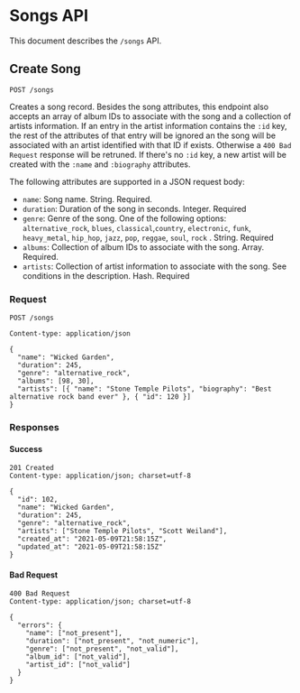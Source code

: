 # Songs API

This document describes the `/songs` API.

## Create Song

`POST /songs`

Creates a song record. Besides the song attributes, this endpoint also accepts an array of album IDs to associate with the song and a collection of artists information.
If an entry in the artist information contains the `:id` key, the rest of the attributes of that entry will be ignored an the song will be associated with an artist identified with that ID if exists. Otherwise a `400 Bad Request` response will be retruned. If there's no `:id` key, a new artist will be created with the `:name` and `:biography` attributes.

The following attributes are supported in a JSON request body:

* `name`: Song name. String. Required.
* `duration`: Duration of the song in seconds. Integer. Required
* `genre`: Genre of the song. One of the following options: `alternative_rock`, `blues`, `classical`,`country`, `electronic`, `funk`, `heavy_metal`, `hip_hop`, `jazz`, `pop`, `reggae`, `soul`, `rock`
. String. Required
* `albums`: Collection of album IDs to associate with the song. Array. Required.
* `artists`: Collection of artist information to associate with the song. See conditions in the description. Hash. Required

### Request
```
POST /songs

Content-type: application/json

{
  "name": "Wicked Garden",
  "duration": 245,
  "genre": "alternative_rock",
  "albums": [98, 30],
  "artists": [{ "name": "Stone Temple Pilots", "biography": "Best alternative rock band ever" }, { "id": 120 }]
}
```

### Responses

#### Success
```
201 Created
Content-type: application/json; charset=utf-8

{
  "id": 102,
  "name": "Wicked Garden",
  "duration": 245,
  "genre": "alternative_rock",
  "artists": ["Stone Temple Pilots", "Scott Weiland"],
  "created_at": "2021-05-09T21:58:15Z",
  "updated_at": "2021-05-09T21:58:15Z"
}
```

#### Bad Request
```
400 Bad Request
Content-type: application/json; charset=utf-8

{
  "errors": {
    "name": ["not_present"],
    "duration": ["not_present", "not_numeric"],
    "genre": ["not_present", "not_valid"],
    "album_id": ["not_valid"],
    "artist_id": ["not_valid"]
  }
}
```

